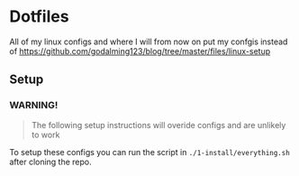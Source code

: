 # Dotfiles
All of my linux configs and where I will from now on put my confgis instead of https://github.com/godalming123/blog/tree/master/files/linux-setup

## Setup
### WARNING!
> The following setup instructions will overide configs and are unlikely to work

To setup these configs you can run the script in `./1-install/everything.sh` after cloning the repo.
